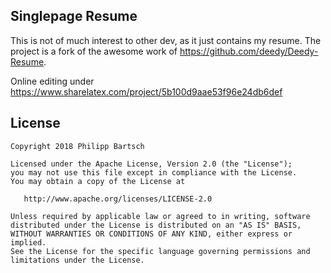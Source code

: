 ## Singlepage Resume

This is not of much interest to other dev, as it just contains my resume. The project is a fork of the awesome work of https://github.com/deedy/Deedy-Resume.

Online editing under https://www.sharelatex.com/project/5b100d9aae53f96e24db6def

## License
    Copyright 2018 Philipp Bartsch

    Licensed under the Apache License, Version 2.0 (the "License");
    you may not use this file except in compliance with the License.
    You may obtain a copy of the License at

       http://www.apache.org/licenses/LICENSE-2.0

    Unless required by applicable law or agreed to in writing, software
    distributed under the License is distributed on an "AS IS" BASIS,
    WITHOUT WARRANTIES OR CONDITIONS OF ANY KIND, either express or implied.
    See the License for the specific language governing permissions and
    limitations under the License.

